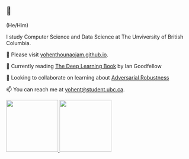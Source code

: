 ## 👋 
(He/Him)

I study Computer Science and Data Science at The Unviversity of British Columbia. 

🔭 Please visit [yohenthounaojam.github.io](https://yohenthounaojam.github.io). 

🌱 Currently reading [The Deep Learning Book](https://www.deeplearningbook.org/) by Ian Goodfellow

👯 Looking to collaborate on learning about [Adversarial Robustness](https://adversarial-ml-tutorial.org/introduction/)

📫 You can reach me at yohent@student.ubc.ca. 

<!--
**yohenthounaojam/yohenthounaojam** is a ✨ _special_ ✨ repository because its `README.md` (this file) appears on your GitHub profile.

Here are some ideas to get you started:

- 🔭 I’m currently working on ...
- 🌱 I’m currently learning ...
- 👯 I’m looking to collaborate on ...
- 🤔 I’m looking for help with ...
- 💬 Ask me about ...
- 📫 How to reach me: ...
- 😄 Pronouns: ...
- ⚡ Fun fact: ...
-->



<p align="left">
<a href="https://github.com/yohenthounaojam">
  <img height="140em" src="https://github-readme-stats.vercel.app/api/?username=yohenthounaojam&show_icons=true&title_color=fff&icon_color=79ff97&text_color=9f9f9f&bg_color=151515&hide=stars" />
  <img height="140em" src="https://github-readme-stats.vercel.app/api/top-langs/?username=yohenthounaojam&&layout=compact&show_icons=true&title_color=fff&icon_color=79ff97&text_color=9f9f9f&bg_color=151515&hide=css" />
</a>
</p>
